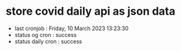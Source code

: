# store covid daily api as json data

- last cronjob : Friday, 10 March 2023 13:23:30
- status og cron : success
- status daily cron : success
      
      